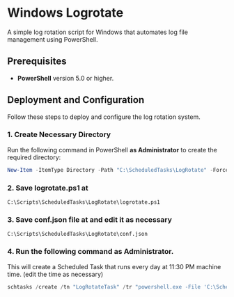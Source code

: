 # Windows Logrotate

A simple log rotation script for Windows that automates log file management using PowerShell.

## Prerequisites

- **PowerShell** version 5.0 or higher.

## Deployment and Configuration

Follow these steps to deploy and configure the log rotation system.

### 1. Create Necessary Directory

Run the following command in PowerShell **as Administrator** to create the required directory:

```powershell
New-Item -ItemType Directory -Path "C:\ScheduledTasks\LogRotate" -Force
```

### 2. Save logrotate.ps1 at 
``C:\Scripts\ScheduledTasks\LogRotate\logrotate.ps1``

### 3. Save conf.json file at and edit it as necessary
``C:\Scripts\ScheduledTasks\LogRotate\conf.json``

### 4. Run the following command as Administrator. 
This will create a Scheduled Task that runs every day at 11:30 PM machine time. (edit the time as necessary)
```powershell
schtasks /create /tn "LogRotateTask" /tr "powershell.exe -File 'C:\ScheduledTasks\LogRotate\logrotate.ps1'" /sc daily /st 23:30 /ru "SYSTEM" /rl HIGHEST /f
```
